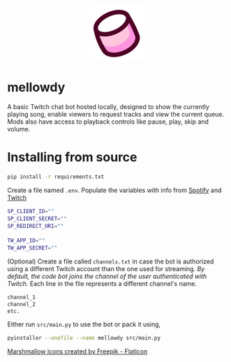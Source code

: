 <p align="center">
  <img width="128" height="128" src="https://github.com/specarino/mellowdy/blob/main/assets/mellowdy-256px.png?raw=True">
</p>

# mellowdy

A basic Twitch chat bot hosted locally, designed to show the currently playing song, enable viewers to request tracks and view the current queue. Mods also have access to playback controls like pause, play, skip and volume.

# Installing from source
```sh
pip install -r requirements.txt
```
Create a file named `.env`. Populate the variables with info from [Spotify](https://developer.spotify.com/dashboard) and [Twitch](https://dev.twitch.tv/console)
```sh
SP_CLIENT_ID=""
SP_CLIENT_SECRET=""
SP_REDIRECT_URI=""

TW_APP_ID=""
TW_APP_SECRET=""
```
(Optional) Create a file called `channels.txt` in case the bot is authorized using a different Twitch account than the one used for streaming. *By default, the code bot joins the channel of the user authenticated with Twitch.* Each line in the file represents a different channel's name.
```
channel_1
channel_2
etc.
```
Either run `src/main.py` to use the bot or pack it using,
```sh
pyinstaller --onefile --name mellowdy src/main.py
```

<a href="https://www.flaticon.com/free-icons/marshmallow" title="marshmallow icons">Marshmallow icons created by Freepik - Flaticon</a>
